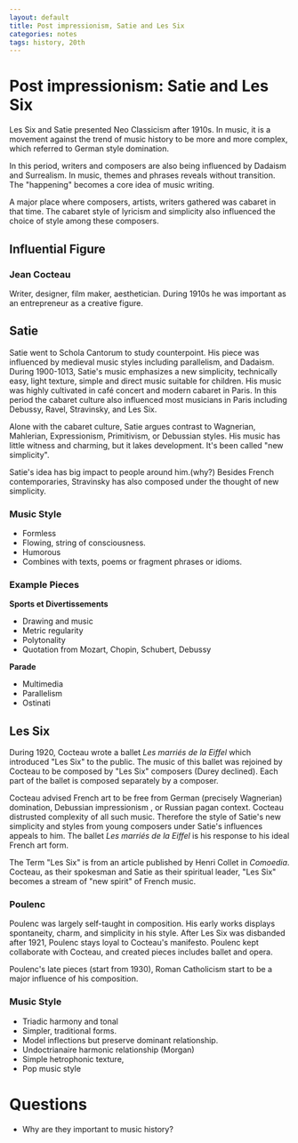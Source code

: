 ```yaml
---
layout: default
title: Post impressionism, Satie and Les Six
categories: notes
tags: history, 20th
---
```



 

 

# Post impressionism: Satie and Les Six #

Les Six and Satie presented Neo Classicism after 1910s.  In music, it is a movement against the trend of music history to be more and more complex, which referred to German style domination.

In this period, writers and composers are also being influenced by Dadaism and Surrealism.  In music, themes and phrases reveals without transition.  The "happening" becomes a core idea of music writing.

A major place where composers, artists, writers gathered was cabaret in that time.  The cabaret style of lyricism and simplicity also influenced the choice of style among these composers.

## Influential Figure ##

### Jean Cocteau ###

Writer, designer, film maker, aesthetician.  During 1910s he was important as an entrepreneur as a creative figure.

## Satie ##

Satie went to Schola Cantorum to study counterpoint.  His piece was influenced by medieval music styles including parallelism, and Dadaism.  During 1900-1013, Satie's music emphasizes a new simplicity, technically easy, light texture, simple and direct music suitable for children.  His music was highly cultivated in café concert and modern cabaret in Paris.  In this period the cabaret culture also influenced most musicians in Paris including Debussy, Ravel, Stravinsky, and  Les Six.

Alone with the cabaret culture, Satie argues contrast to Wagnerian, Mahlerian, Expressionism, Primitivism, or Debussian styles.  His music has little witness and charming, but it lakes development.  It's been called "new simplicity".

Satie's idea has big impact to people around him.(why?)  Besides French contemporaries, Stravinsky has also composed under the thought of new simplicity.

### Music Style ###

*  Formless
*  Flowing, string of consciousness.
*  Humorous
*  Combines with texts, poems or fragment phrases or idioms.



### Example Pieces ###

**Sports et Divertissements**

*  Drawing and music
*  Metric regularity
*  Polytonality
*  Quotation from Mozart, Chopin, Schubert, Debussy

**Parade**

*  Multimedia
*  Parallelism
*  Ostinati

## Les Six ##

During 1920, Cocteau wrote a ballet *Les marriés de la Eiffel* which introduced "Les Six" to the public.  The music of this ballet was rejoined by Cocteau to be composed by "Les Six" composers (Durey declined).  Each part of the ballet is composed separately by a composer.

Cocteau advised French art to be free from German (precisely Wagnerian) domination, Debussian impressionism , or Russian pagan context.  Cocteau distrusted complexity of all such music.  Therefore the style of Satie's new simplicity and styles from young composers under Satie's influences appeals to him.  The ballet *Les marriés de la Eiffel* is his response to his ideal French art form.

The Term "Les Six" is from an article published by Henri Collet in *Comoedia*.   Cocteau, as their spokesman and Satie as their spiritual leader, "Les Six" becomes a stream of "new spirit" of French music.

### Poulenc ###

Poulenc was largely self-taught in composition.  His early works displays spontaneity, charm, and simplicity in his style.  After Les Six was disbanded after 1921, Poulenc stays loyal to Cocteau's manifesto.  Poulenc kept collaborate with Cocteau, and created pieces includes ballet and opera. 

Poulenc's late pieces (start from 1930), Roman Catholicism start to be a major influence of his composition.

### Music Style ###

*  Triadic harmony and tonal
*  Simpler, traditional forms.
*  Model inflections but preserve dominant relationship.
*  Undoctrianaire harmonic relationship (Morgan)
*  Simple hetrophonic texture,
*  Pop music style

# Questions #

*  Why are they important to music history?